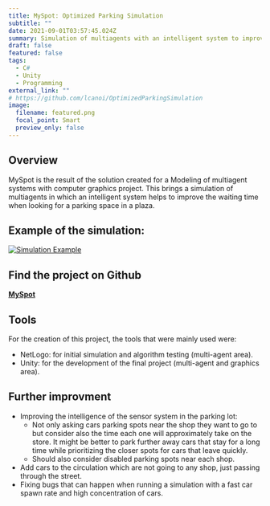 ```yaml
---
title: MySpot: Optimized Parking Simulation
subtitle: ""
date: 2021-09-01T03:57:45.024Z
summary: Simulation of multiagents with an intelligent system to improve the waiting time of cars when looking for a parking space in a plaza. Made in Unity
draft: false
featured: false
tags:
  - C#
  - Unity
  - Programming
external_link: ""
# https://github.com/lcanoi/OptimizedParkingSimulation
image:
  filename: featured.png
  focal_point: Smart
  preview_only: false
---
```


## Overview
MySpot is the result of the solution created for a Modeling of multiagent systems with computer graphics project. This brings a simulation of multiagents in which an intelligent system helps to improve the waiting time when looking for a parking space in a plaza.

## Example of the simulation:
[![Simulation Example](https://img.youtube.com/vi/YWoAGjl28zU/0.jpg)](https://www.youtube.com/watch?v=YWoAGjl28zU)

## Find the project on Github
[**MySpot**](https://github.com/lcanoi/OptimizedParkingSimulation)


## Tools
For the creation of this project, the tools that were mainly used were:
+ NetLogo: for initial simulation and algorithm testing (multi-agent area).
+ Unity: for the development of the final project (multi-agent and graphics area).

## Further improvment
+ Improving the intelligence of the sensor system in the parking lot:
  + Not only asking cars parking spots near the shop they want to go to but consider also the time each one will approximately take on the store. It might be better to park further away cars that stay for a long time while prioritizing the closer spots for cars that leave quickly.
  + Should also consider disabled parking spots near each shop.
+ Add cars to the circulation which are not going to any shop, just passing through the street.
+ Fixing bugs that can happen when running a simulation with a fast car spawn rate and high concentration of cars.
